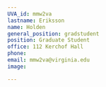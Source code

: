 ```yaml
---
UVA_id: mmw2va
lastname: Eriksson
name: Holden
general_position: gradstudent
position: Graduate Student
office: 112 Kerchof Hall
phone: 
email: mmw2va@virginia.edu
image: 

---
```

